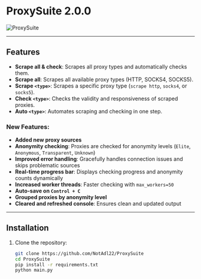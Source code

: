 # ProxySuite 2.0.0

![ProxySuite]([https://user-images.githubusercontent.com/your-image.png](https://i.postimg.cc/5Nw94D94/Capture.png))


------

## Features

- **Scrape all & check**: Scrapes all proxy types and automatically checks them.
- **Scrape all**: Scrapes all available proxy types (HTTP, SOCKS4, SOCKS5).
- **Scrape `<type>`**: Scrapes a specific proxy type (`scrape http`, `socks4`, or `socks5`).
- **Check `<type>`**: Checks the validity and responsiveness of scraped proxies.
- **Auto `<type>`**: Automates scraping and checking in one step.

### New Features:
- **Added new proxy sources**
- **Anonymity checking**: Proxies are checked for anonymity levels (`Elite`, `Anonymous`, `Transparent`, `Unknown`)
- **Improved error handling**: Gracefully handles connection issues and skips problematic sources
- **Real-time progress bar**: Displays checking progress and anonymity counts dynamically
- **Increased worker threads**: Faster checking with `max_workers=50`
- **Auto-save on `Control + C`**
- **Grouped proxies by anonymity level**
- **Cleared and refreshed console**: Ensures clean and updated output

---

## Installation

1. Clone the repository:
   ```bash
   git clone https://github.com/NotAdl22/ProxySuite
   cd ProxySuite
   pip install -r requirements.txt
   python main.py
